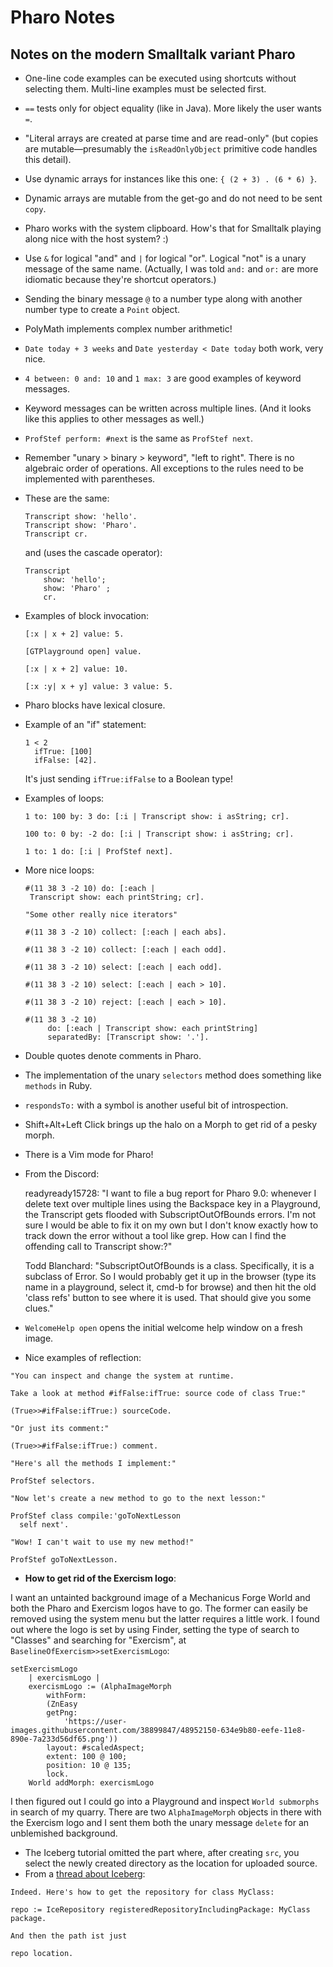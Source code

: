 # Pharo Notes
## Notes on the modern Smalltalk variant Pharo

* One-line code examples can be executed using shortcuts without selecting
  them. Multi-line examples must be selected first.
* `==` tests only for object equality (like in Java). More likely the user
  wants `=`.
* "Literal arrays are created at parse time and are read-only" (but copies are
  mutable—presumably the `isReadOnlyObject` primitive code handles this detail).
* Use dynamic arrays for instances like this one: `{ (2 + 3) . (6 * 6) }`.
* Dynamic arrays are mutable from the get-go and do not need to be sent
  `copy`.
* Pharo works with the system clipboard. How's that for Smalltalk playing
  along nice with the host system? :)
* Use `&` for logical "and" and `|` for logical "or". Logical "not" is a unary
  message of the same name. (Actually, I was told `and:` and `or:` are more
  idiomatic because they're shortcut operators.)
* Sending the binary message `@` to a number type along with another number
  type to create a `Point` object.
* PolyMath implements complex number arithmetic!
* `Date today + 3 weeks` and `Date yesterday < Date today` both work, very
  nice.
* `4 between: 0 and: 10` and `1 max: 3` are good examples of keyword messages.
* Keyword messages can be written across multiple lines. (And it looks like
  this applies to other messages as well.)
* `ProfStef perform: #next` is the same as `ProfStef next`.
* Remember "unary > binary > keyword", "left to right". There is no algebraic
  order of operations. All exceptions to the rules need to be implemented with
  parentheses.
* These are the same:

    ```smalltalk
    Transcript show: 'hello'.
    Transcript show: 'Pharo'.
    Transcript cr.
    ```
    
    and (uses the cascade operator):

    ```smalltalk
    Transcript 
	    show: 'hello';
	    show: 'Pharo' ;
	    cr.
    ```
* Examples of block invocation:

    ```smalltalk
    [:x | x + 2] value: 5.

    [GTPlayground open] value.

    [:x | x + 2] value: 10.

    [:x :y| x + y] value: 3 value: 5.
    ```
* Pharo blocks have lexical closure.
* Example of an "if" statement:

    ```smalltalk
    1 < 2
      ifTrue: [100]
      ifFalse: [42].
    ```

    It's just sending `ifTrue:ifFalse` to a Boolean type!
* Examples of loops:

    ```smalltalk
    1 to: 100 by: 3 do: [:i | Transcript show: i asString; cr].
    
    100 to: 0 by: -2 do: [:i | Transcript show: i asString; cr].
    
    1 to: 1 do: [:i | ProfStef next].
    ```
* More nice loops:

    ```smalltalk
    #(11 38 3 -2 10) do: [:each |
     Transcript show: each printString; cr].

    "Some other really nice iterators"
    
    #(11 38 3 -2 10) collect: [:each | each abs].
    
    #(11 38 3 -2 10) collect: [:each | each odd].
    
    #(11 38 3 -2 10) select: [:each | each odd].
    
    #(11 38 3 -2 10) select: [:each | each > 10].
    
    #(11 38 3 -2 10) reject: [:each | each > 10].
    
    #(11 38 3 -2 10) 
         do: [:each | Transcript show: each printString]
         separatedBy: [Transcript show: '.'].
    ```
* Double quotes denote comments in Pharo.
* The implementation of the unary `selectors` method does something like
  `methods` in Ruby.
* `respondsTo:` with a symbol is another useful bit of introspection.
* Shift+Alt+Left Click brings up the halo on a Morph to get rid of a pesky morph.
* There is a Vim mode for Pharo!
* From the Discord:

  readyready15728: "I want to file a bug report for Pharo 9.0: whenever I delete text over multiple lines using the Backspace key in a Playground, the Transcript gets flooded with SubscriptOutOfBounds errors. I'm not sure I would be able to fix it on my own but I don't know exactly how to track down the error without a tool like grep. How can I find the offending call to Transcript show:?"

  Todd Blanchard: "SubscriptOutOfBounds is a class.  Specifically, it is a subclass of Error.  So I would probably get it up in the browser (type its name in a playground, select it, cmd-b for browse) and then hit the old 'class refs' button to see where it is used.  That should give you some clues."
* `WelcomeHelp open` opens the initial welcome help window on a fresh image.
* Nice examples of reflection:

```smalltalk
"You can inspect and change the system at runtime.

Take a look at method #ifFalse:ifTrue: source code of class True:"

(True>>#ifFalse:ifTrue:) sourceCode.

"Or just its comment:"

(True>>#ifFalse:ifTrue:) comment.

"Here's all the methods I implement:"

ProfStef selectors.

"Now let's create a new method to go to the next lesson:"

ProfStef class compile:'goToNextLesson
  self next'.

"Wow! I can't wait to use my new method!"

ProfStef goToNextLesson.
```
* **How to get rid of the Exercism logo**:

I want an untainted background image of a Mechanicus Forge World and both the
Pharo and Exercism logos have to go. The former can easily be removed using
the system menu but the latter requires a little work. I found out where the
logo is set by using Finder, setting the type of search to "Classes" and
searching for "Exercism", at `BaselineOfExercism>>setExercismLogo`:

```smalltalk
setExercismLogo
	| exercismLogo |
	exercismLogo := (AlphaImageMorph
		withForm:
		(ZnEasy
		getPng:
			'https://user-images.githubusercontent.com/38899847/48952150-634e9b80-eefe-11e8-890e-7a233d56df65.png'))
		layout: #scaledAspect;
		extent: 100 @ 100;
		position: 10 @ 135;
		lock.
	World addMorph: exercismLogo
```

I then figured out I could go into a Playground and inspect `World submorphs`
in search of my quarry. There are two `AlphaImageMorph` objects in there with
the Exercism logo and I sent them both the unary message `delete` for an
unblemished background.
* The Iceberg tutorial omitted the part where, after creating `src`, you
select the newly created directory as the location for uploaded source.
* From a [thread about Iceberg](http://forum.world.st/Iceberg-for-files-other-than-code-td5097973.html):

```
Indeed. Here's how to get the repository for class MyClass:

repo := IceRepository registeredRepositoryIncludingPackage: MyClass package.

And then the path ist just

repo location.
```
